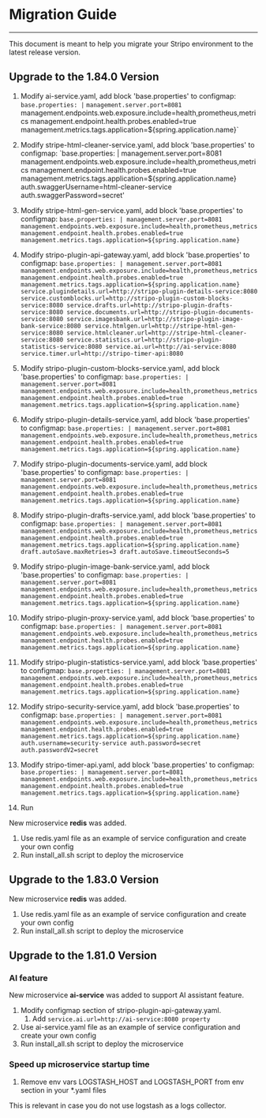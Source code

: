 # Migration Guide
***
This document is meant to help you migrate your Stripo environment to the latest release version.

## Upgrade to the 1.84.0 Version
1. Modify ai-service.yaml, add block 'base.properties' to configmap:
    `base.properties: |`
      `management.server.port=8081`
      management.endpoints.web.exposure.include=health,prometheus,metrics
      management.endpoint.health.probes.enabled=true
      management.metrics.tags.application=${spring.application.name}`

2. Modify stripe-html-cleaner-service.yaml, add block 'base.properties' to configmap:
    `base.properties: |
      management.server.port=8081
      management.endpoints.web.exposure.include=health,prometheus,metrics
      management.endpoint.health.probes.enabled=true
      management.metrics.tags.application=${spring.application.name}
      auth.swaggerUsername=html-cleaner-service
      auth.swaggerPassword=secret'

3. Modify stripe-html-gen-service.yaml, add block 'base.properties' to configmap:
    `base.properties: |
      management.server.port=8081
      management.endpoints.web.exposure.include=health,prometheus,metrics
      management.endpoint.health.probes.enabled=true
      management.metrics.tags.application=${spring.application.name}`

4. Modify stripo-plugin-api-gateway.yaml, add block 'base.properties' to configmap:
    `base.properties: |
      management.server.port=8081
      management.endpoints.web.exposure.include=health,prometheus,metrics
      management.endpoint.health.probes.enabled=true
      management.metrics.tags.application=${spring.application.name}
      service.plugindetails.url=http://stripo-plugin-details-service:8080
      service.customblocks.url=http://stripo-plugin-custom-blocks-service:8080
      service.drafts.url=http://stripo-plugin-drafts-service:8080
      service.documents.url=http://stripo-plugin-documents-service:8080
      service.imagesbank.url=http://stripo-plugin-image-bank-service:8080
      service.htmlgen.url=http://stripe-html-gen-service:8080
      service.htmlcleaner.url=http://stripe-html-cleaner-service:8080
      service.statistics.url=http://stripo-plugin-statistics-service:8080
      service.ai.url=http://ai-service:8080
      service.timer.url=http://stripo-timer-api:8080`

5. Modify stripo-plugin-custom-blocks-service.yaml, add block 'base.properties' to configmap:
    `base.properties: |
      management.server.port=8081
      management.endpoints.web.exposure.include=health,prometheus,metrics
      management.endpoint.health.probes.enabled=true
      management.metrics.tags.application=${spring.application.name}`

6. Modify stripo-plugin-details-service.yaml, add block 'base.properties' to configmap:
    `base.properties: |
      management.server.port=8081
      management.endpoints.web.exposure.include=health,prometheus,metrics
      management.endpoint.health.probes.enabled=true
      management.metrics.tags.application=${spring.application.name}`

7. Modify stripo-plugin-documents-service.yaml, add block 'base.properties' to configmap:
    `base.properties: |
      management.server.port=8081
      management.endpoints.web.exposure.include=health,prometheus,metrics
      management.endpoint.health.probes.enabled=true
      management.metrics.tags.application=${spring.application.name}`

8. Modify stripo-plugin-drafts-service.yaml, add block 'base.properties' to configmap:
    `base.properties: |
      management.server.port=8081
      management.endpoints.web.exposure.include=health,prometheus,metrics
      management.endpoint.health.probes.enabled=true
      management.metrics.tags.application=${spring.application.name}
      draft.autoSave.maxRetries=3
      draft.autoSave.timeoutSeconds=5`

9. Modify stripo-plugin-image-bank-service.yaml, add block 'base.properties' to configmap:
    `base.properties: |
      management.server.port=8081
      management.endpoints.web.exposure.include=health,prometheus,metrics
      management.endpoint.health.probes.enabled=true
      management.metrics.tags.application=${spring.application.name}`

10. Modify stripo-plugin-proxy-service.yaml, add block 'base.properties' to configmap:
    `base.properties: |
      management.server.port=8081
      management.endpoints.web.exposure.include=health,prometheus,metrics
      management.endpoint.health.probes.enabled=true
      management.metrics.tags.application=${spring.application.name}`

11. Modify stripo-plugin-statistics-service.yaml, add block 'base.properties' to configmap:
    `base.properties: |
      management.server.port=8081
      management.endpoints.web.exposure.include=health,prometheus,metrics
      management.endpoint.health.probes.enabled=true
      management.metrics.tags.application=${spring.application.name}`

12. Modify stripo-security-service.yaml, add block 'base.properties' to configmap:
    `base.properties: |
      management.server.port=8081
      management.endpoints.web.exposure.include=health,prometheus,metrics
      management.endpoint.health.probes.enabled=true
      management.metrics.tags.application=${spring.application.name}
      auth.username=security-service
      auth.password=secret
      auth.passwordV2=secret`

13. Modify stripo-timer-api.yaml, add block 'base.properties' to configmap:
    `base.properties: |
      management.server.port=8081
      management.endpoints.web.exposure.include=health,prometheus,metrics
      management.endpoint.health.probes.enabled=true
      management.metrics.tags.application=${spring.application.name}`

14. Run 









New microservice **redis** was added.
1. Use redis.yaml file as an example of service configuration and create your own config
2. Run install_all.sh script to deploy the microservice


## Upgrade to the 1.83.0 Version
New microservice **redis** was added.
1. Use redis.yaml file as an example of service configuration and create your own config
2. Run install_all.sh script to deploy the microservice

## Upgrade to the 1.81.0 Version

### AI feature
New microservice **ai-service** was added to support AI assistant feature.
1. Modify configmap section of stripo-plugin-api-gateway.yaml. 
   1. Add `service.ai.url=http://ai-service:8080 property`
2. Use ai-service.yaml file as an example of service configuration and create your own config
3. Run install_all.sh script to deploy the microservice


### Speed up microservice startup time
1. Remove env vars LOGSTASH_HOST and LOGSTASH_PORT from env section in your *.yaml files

This is relevant in case you do not use logstash as a logs collector.

